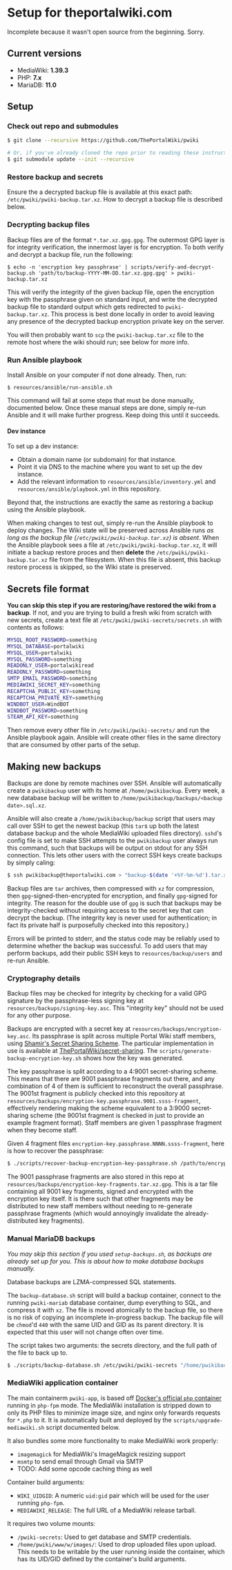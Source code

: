 # Setup for theportalwiki.com

Incomplete because it wasn't open source from the beginning. Sorry.

## Current versions

* MediaWiki: **1.39.3**
* PHP: **7.x**
* MariaDB: **11.0**

## Setup

### Check out repo and submodules

```bash
$ git clone --recursive https://github.com/ThePortalWiki/pwiki

# Or, if you've already cloned the repo prior to reading these instructions:
$ git submodule update --init --recursive
```

### Restore backup and secrets

Ensure the a decrypted backup file is available at this exact path: `/etc/pwiki/pwiki-backup.tar.xz`. How to decrypt a backup file is described below.

### Decrypting backup files

Backup files are of the format `*.tar.xz.gpg.gpg`. The outermost GPG layer is for integrity verification, the innermost layer is for encryption. To both verify and decrypt a backup file, run the following:

```shell
$ echo -n 'encryption key passphrase' | scripts/verify-and-decrypt-backup.sh 'path/to/backup-YYYY-MM-DD.tar.xz.gpg.gpg' > pwiki-backup.tar.xz
```

This will verify the integrity of the given backup file, open the encryption key with the passphrase given on standard input, and write the decrypted backup file to standard output which gets redirected to `pwiki-backup.tar.xz`. This process is best done locally in order to avoid leaving any presence of the decrypted backup encryption private key on the server.

You will then probably want to `scp` the `pwiki-backup.tar.xz` file to the remote host where the wiki should run; see below for more info.

### Run Ansible playbook

Install Ansible on your computer if not done already. Then, run:

```shell
$ resources/ansible/run-ansible.sh
```

This command will fail at some steps that must be done manually, documented below.
Once these manual steps are done, simply re-run Ansible and it will make further progress.
Keep doing this until it succeeds.

#### Dev instance

To set up a dev instance:

- Obtain a domain name (or subdomain) for that instance.
- Point it via DNS to the machine where you want to set up the dev instance.
- Add the relevant information to `resources/ansible/inventory.yml` and `resources/ansible/playbook.yml` in this repository.

Beyond that, the instructions are exactly the same as restoring a backup using the Ansible playbook.

When making changes to test out, simply re-run the Ansible playbook to deploy changes. The Wiki state will be preserved across Ansible runs *as long as the backup file (`/etc/pwiki/pwiki-backup.tar.xz`) is absent*. When the Ansible playbook sees a file at `/etc/pwiki/pwiki-backup.tar.xz`, it will initiate a backup restore proces and then **delete** the `/etc/pwiki/pwiki-backup.tar.xz` file from the filesystem. When this file is absent, this backup restore process is skipped, so the Wiki state is preserved.

## Secrets file format

**You can skip this step if you are restoring/have restored the wiki from a backup**. If not, and you are trying to build a fresh wiki from scratch with new secrets, create a text file at `/etc/pwiki/pwiki-secrets/secrets.sh` with contents as follows:

```bash
MYSQL_ROOT_PASSWORD=something
MYSQL_DATABASE=portalwiki
MYSQL_USER=portalwiki
MYSQL_PASSWORD=something
READONLY_USER=portalwikiread
READONLY_PASSWORD=something
SMTP_EMAIL_PASSWORD=something
MEDIAWIKI_SECRET_KEY=something
RECAPTCHA_PUBLIC_KEY=something
RECAPTCHA_PRIVATE_KEY=something
WINDBOT_USER=WindBOT
WINDBOT_PASSWORD=something
STEAM_API_KEY=something
```

Then remove every other file in `/etc/pwiki/pwiki-secrets/` and run the Ansible playbook again. Ansible will create other files in the same directory that are consumed by other parts of the setup.

## Making new backups

Backups are done by remote machines over SSH. Ansible will automatically create a `pwikibackup` user with its home at `/home/pwikibackup`. Every week, a new database backup will be written to `/home/pwikibackup/backups/<backup date>.sql.xz`.

Ansible will also create a `/home/pwikibackup/backup` script that users may call over SSH to get the newest backup (this `tar`s up both the latest database backup and the whole MediaWiki uploaded files directory). `sshd`'s config file is set to make SSH attempts to the `pwikibackup` user always run this command, such that backups will be output on stdout for any SSH connection. This lets other users with the correct SSH keys create backups by simply caling:

```bash
$ ssh pwikibackup@theportalwiki.com > "backup-$(date '+%Y-%m-%d').tar.xz.gpg.gpg"
```

Backup files are `tar` archives, then compressed with `xz` for compression, then `gpg`-signed-then-encrypted for encryption, and finally `gpg`-signed for integrity. The reason for the double use of `gpg` is such that backups may be integrity-checked without requiring access to the secret key that can decrypt the backup. (The integrity key is never used for authentication; in fact its private half is purposefully checked into this repository.)

Errors will be printed to stderr, and the status code may be reliably used to determine whether the backup was successful. To add users that may perform backups, add their public SSH keys to `resources/backup/users` and re-run Ansible.

### Cryptography details

Backup files may be checked for integrity by checking for a valid GPG signature by the passphrase-less signing key at `resources/backups/signing-key.asc`. This "integrity key" should not be used for any other purpose.

Backups are encrypted with a secret key at `resources/backups/encryption-key.asc`. Its passphrase is split across multiple Portal Wiki staff members, using [Shamir's Secret Sharing Scheme](https://en.wikipedia.org/wiki/Shamir%27s_Secret_Sharing). The particular implementation in use is available at [ThePortalWiki/secret-sharing](https://github.com/ThePortalWiki/secret-sharing). The `scripts/generate-backup-encryption-key.sh` shows how the key was generated.

The key passphrase is split according to a 4:9001 secret-sharing scheme. This means that there are 9001 passphrase fragments out there, and any combination of 4 of them is sufficient to reconstruct the overall passphrase. The 9001st fragment is publicly checked into this repository at `resources/backups/encryption-key.passphrase.9001.ssss-fragment`, effectively rendering making the scheme equivalent to a 3:9000 secret-sharing scheme (the 9001st fragment is checked in just to provide an example fragment format). Staff members are given 1 passphrase fragment when they become staff.

Given 4 fragment files `encryption-key.passphrase.NNNN.ssss-fragment`, here is how to recover the passphrase:

```bash
$ ./scripts/recover-backup-encryption-key-passphrase.sh /path/to/encryption-key.passphrase.*.ssss-fragment
```

The 9001 passphrase fragments are also stored in this repo at `resources/backups/encryption-key-fragments.tar.xz.gpg`. This is a tar file containing all 9001 key fragments, signed and encrypted with the encryption key itself. It is there such that other fragments may be distributed to new staff members without needing to re-generate passphrase fragments (which would annoyingly invalidate the already-distributed key fragments).

### Manual MariaDB backups

*You may skip this section if you used `setup-backups.sh`, as backups are already set up for you. This is about how to make database backups manually.*

Database backups are LZMA-compressed SQL statements.

The `backup-database.sh` script will build a backup container, connect to the running `pwiki-mariab` database container, dump everything to SQL, and compress it with `xz`. The file is moved atomically to the backup file, so there is no risk of copying an incomplete in-progress backup. The backup file will be `chmod`'d `440` with the same UID and GID as its parent directory. It is expected that this user will not change often over time.

The script takes two arguments: the secrets directory, and the full path of the file to back up to.

```bash
$ ./scripts/backup-database.sh /etc/pwiki/pwiki-secrets "/home/pwikibackup/database-backups/$(date '+%Y-%m-%d').sql.xz"
```

### MediaWiki application container

The main containerm `pwiki-app`, is based off [Docker's official `php` container](https://hub.docker.com/_/php/) running in `php-fpm` mode. The MediaWiki installation is stripped down to only its PHP files to minimize image size, and nginx only forwards requests for `*.php` to it. It is automatically built and deployed by the `scripts/upgrade-mediawiki.sh` script documented below.

It also bundles some more functionality to make MediaWiki work properly:

* `imagemagick` for MediaWiki's ImageMagick resizing support
* `msmtp` to send email through Gmail via SMTP
* TODO: Add some opcode caching thing as well

Container build arguments:

* `WIKI_UIDGID`: A numeric `uid:gid` pair which will be used for the user running `php-fpm`.
* `MEDIAWIKI_RELEASE`: The full URL of a MediaWiki release tarball.

It requires two volume mounts:

* `/pwiki-secrets`: Used to get database and SMTP credentials.
* `/home/pwiki/www/w/images/`: Used to drop uploaded files upon upload. This needs to be writable by the user running inside the container, which has its UID/GID defined by the container's build arguments.
